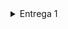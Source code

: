 <details>
    <summary> Entrega 1 </summary>
    <ul>
      <li>Item 1</li>
      <li>Item 2</li>
      <li>Item 3</li>
    </ul>
  </details>
